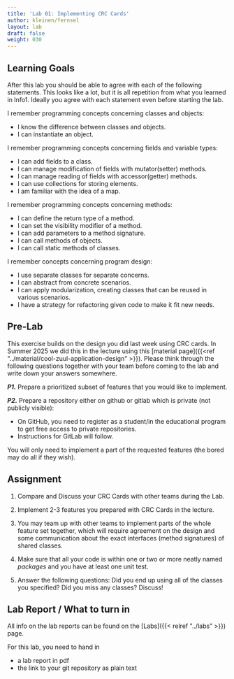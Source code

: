 ```yaml
---
title: 'Lab 01: Implementing CRC Cards'
author: kleinen/fernsel
layout: lab
draft: false
weight: 030
---
```


## Learning Goals


After this lab you should be able to agree with each of the following statements. This looks like a lot, but it is all repetition from what you learned in Info1. Ideally you agree with each statement even before starting the lab. 

I remember programming concepts concerning classes and objects:
* I know the difference between classes and objects. 
* I can instantiate an object. 

I remember programming concepts concerning fields and variable types:
* I can add fields to a class. 
* I can manage modification of fields with mutator(setter) methods. 
* I can manage reading of fields with accessor(getter) methods. 
* I can use collections for storing elements. 
* I am familiar with the idea of a map. 

I remember programming concepts concerning methods:
* I can define the return type of a method. 
* I can set the visibility modifier of a method. 
* I can add parameters to a method signature. 
* I can call methods of objects. 
* I can call static methods of classes. 

I remember concepts concerning program design:
* I use separate classes for separate concerns. 
* I can abstract from concrete scenarios. 
* I can apply modularization, creating classes that can be reused in various scenarios. 
* I have a strategy for refactoring given code to make it fit new needs. 

## Pre-Lab

This exercise builds on the design you did last week using CRC cards. 
In Summer 2025 we did this in the lecture using this [material page]({{<ref "../material/cool-zuul-application-design" >}}).
Please think through the following questions together with your team before coming to the lab and write down your answers somewhere.

***P1.*** Prepare a prioritized subset of features that you would like to implement.

***P2.*** Prepare a repository either on github or gitlab which is private (not publicly visible):
- On GitHub, you need to register as a student/in the educational program to get free access to private repositories.
- Instructions for GitLab will follow.

You will only need to implement a part of the requested features (the bored may do all if they wish).

## Assignment

1. Compare and Discuss your CRC Cards with other teams during the Lab.

2. Implement 2-3 features you prepared with CRC Cards in the lecture.

3. You may team up with other teams to implement parts of the whole feature set together, which will
   require agreement on the design and some communication about the exact interfaces (method signatures) of
   shared classes.

4. Make sure that all your code is within one or two or more neatly named *packages* and you have at least one unit test.

5. Answer the following questions: Did you end up using all of the classes you specified? Did you miss any classes? Discuss!


## Lab Report / What to turn in

All info on the lab reports can be found on the [Labs]({{< relref "../labs" >}}) page.

For this lab, you need to hand in 
- a lab report in pdf
- the link to your git repository as plain text


